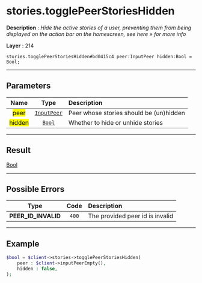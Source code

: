 # stories.togglePeerStoriesHidden

**Description** : *Hide the active stories of a user, preventing them from being displayed on the action bar on the homescreen, see here &raquo; for more info*

**Layer** : 214

```tl
stories.togglePeerStoriesHidden#bd0415c4 peer:InputPeer hidden:Bool = Bool;
```

---

## Parameters

| Name | Type | Description |
| :---: | :---: | :--- |
| <mark>peer</mark> | [`InputPeer`](type/InputPeer) | Peer whose stories should be (un)hidden |
| <mark>hidden</mark> | [`Bool`](type/Bool) | Whether to hide or unhide stories |

---

## Result

[Bool](type/Bool)

---

## Possible Errors

| Type | Code | Description |
| :---: | :---: | :--- |
| **PEER_ID_INVALID** | `400` | The provided peer id is invalid |

---

## Example

```php
$bool = $client->stories->togglePeerStoriesHidden(
	peer : $client->inputPeerEmpty(),
	hidden : false,
);
```